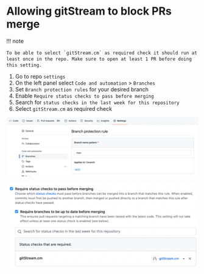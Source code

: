 # Allowing gitStream to block PRs merge

!!! note 

	To be able to select `gitStream.cm` as required check it should run at least once in the repo. Make sure to open at least 1 PR before doing this setting.

1. Go to repo `settings`
2. On the left panel select `Code and automation` > `Branches` 
3. Set `Branch protection rules` for your desired branch 
4. Enable `Require status checks to pass before merging`
5. Search for `status checks in the last week for this repository`
6. Select `gitStream.cm` as required check

![Branch protection rules](/screenshots/branch_protection_in_github.png)
  
![Required checks](/screenshots/required_checks_in_github.png)

